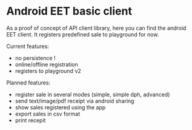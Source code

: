 # Android EET basic client
As a proof of concept of API client library, here you can find the android EET client.
It registers predefined sale to playground for now. 

Current features:
* no persistence !
* online/offline registration
* registers to playground v2

Planned features:
* register sale in several modes (simple, simple dph, advanced)
* send text/image/pdf receipt via android sharing
* show sales registered using the app
* export sales in csv format
* print recepit
